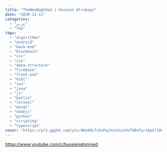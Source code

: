 ```yaml
---
title: "TheNewBaghdad | Hussein Alrubaye"
date: "2020-11-11"
categories:
  - "عربي"
  - "top"
tags:
  - "algorithms"
  - "android"
  - "back-end"
  - "blockhain"
  - "c++"
  - "css"
  - "data-structure"
  - "firebase"
  - "front-end"
  - "html"
  - "ios"
  - "java"
  - "js"
  - "kotlin"
  - "laravel"
  - "mysql"
  - "nodejs"
  - "python"
  - "scripting"
  - "typescript"
cover: "https://yt3.ggpht.com/ytc/AKedOLTs5xPwjVzxhss34sTUBnFyrJApSllD0pa3oQaOhw=s88-c-k-c0x00ffffff-no-rj"
---
```


https://www.youtube.com/c/hussienahmmed
